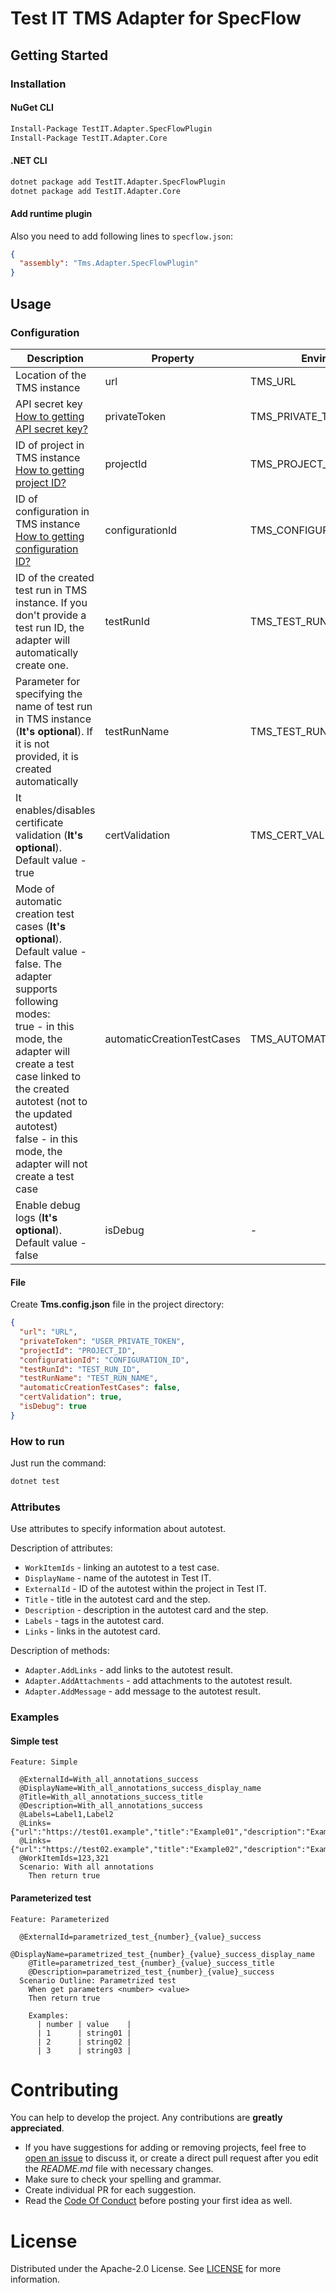 # Test IT TMS Adapter for SpecFlow

## Getting Started

### Installation

#### NuGet CLI

```bash
Install-Package TestIT.Adapter.SpecFlowPlugin
Install-Package TestIT.Adapter.Core
```

#### .NET CLI

```bash
dotnet package add TestIT.Adapter.SpecFlowPlugin
dotnet package add TestIT.Adapter.Core
```

#### Add runtime plugin

Also you need to add following lines to `specflow.json`:

```json
{
  "assembly": "Tms.Adapter.SpecFlowPlugin"
}
```

## Usage

### Configuration

| Description                                                                                                                                                                                                                                                                                                         | Property                   | Environment variable              |
|---------------------------------------------------------------------------------------------------------------------------------------------------------------------------------------------------------------------------------------------------------------------------------------------------------------------|----------------------------|-----------------------------------|
| Location of the TMS instance                                                                                                                                                                                                                                                                                        | url                        | TMS_URL                           |
| API secret key [How to getting API secret key?](https://github.com/testit-tms/.github/tree/main/configuration#privatetoken)                                                                                                                                                                                         | privateToken               | TMS_PRIVATE_TOKEN                 | 
| ID of project in TMS instance [How to getting project ID?](https://github.com/testit-tms/.github/tree/main/configuration#projectid)                                                                                                                                                                                 | projectId                  | TMS_PROJECT_ID                    | 
| ID of configuration in TMS instance [How to getting configuration ID?](https://github.com/testit-tms/.github/tree/main/configuration#configurationid)                                                                                                                                                               | configurationId            | TMS_CONFIGURATION_ID              | 
| ID of the created test run in TMS instance. If you don't provide a test run ID, the adapter will automatically create one.                                                                                                                                                                                          | testRunId                  | TMS_TEST_RUN_ID                   | 
| Parameter for specifying the name of test run in TMS instance (**It's optional**). If it is not provided, it is created automatically                                                                                                                                                                               | testRunName                | TMS_TEST_RUN_NAME                 |
| It enables/disables certificate validation (**It's optional**). Default value - true                                                                                                                                                                                                                                | certValidation             | TMS_CERT_VALIDATION               | 
| Mode of automatic creation test cases (**It's optional**). Default value - false. The adapter supports following modes:<br/>true - in this mode, the adapter will create a test case linked to the created autotest (not to the updated autotest)<br/>false - in this mode, the adapter will not create a test case | automaticCreationTestCases | TMS_AUTOMATIC_CREATION_TEST_CASES |
| Enable debug logs (**It's optional**). Default value - false                                                                                                                                                                                                                                                        | isDebug                    | -                                 |

#### File

Create **Tms.config.json** file in the project directory:

```json
{
  "url": "URL",
  "privateToken": "USER_PRIVATE_TOKEN",
  "projectId": "PROJECT_ID",
  "configurationId": "CONFIGURATION_ID",
  "testRunId": "TEST_RUN_ID",
  "testRunName": "TEST_RUN_NAME",
  "automaticCreationTestCases": false,
  "certValidation": true,
  "isDebug": true
}
```

### How to run

Just run the command:

```bash
dotnet test
```

### Attributes

Use attributes to specify information about autotest.

Description of attributes:

* `WorkItemIds` - linking an autotest to a test case.
* `DisplayName` - name of the autotest in Test IT.
* `ExternalId` - ID of the autotest within the project in Test IT.
* `Title` - title in the autotest card and the step.
* `Description` - description in the autotest card and the step.
* `Labels` - tags in the autotest card.
* `Links` - links in the autotest card.

Description of methods:

* `Adapter.AddLinks` - add links to the autotest result.
* `Adapter.AddAttachments` - add attachments to the autotest result.
* `Adapter.AddMessage` - add message to the autotest result.

### Examples

#### Simple test

```gherkin
Feature: Simple

  @ExternalId=With_all_annotations_success
  @DisplayName=With_all_annotations_success_display_name
  @Title=With_all_annotations_success_title
  @Description=With_all_annotations_success
  @Labels=Label1,Label2
  @Links={"url":"https://test01.example","title":"Example01","description":"Example01_description","type":"Issue"}
  @Links={"url":"https://test02.example","title":"Example02","description":"Example02_description","type":"Issue"}
  @WorkItemIds=123,321
  Scenario: With all annotations
    Then return true
```

#### Parameterized test

```gherkin
Feature: Parameterized

  @ExternalId=parametrized_test_{number}_{value}_success
    @DisplayName=parametrized_test_{number}_{value}_success_display_name
    @Title=parametrized_test_{number}_{value}_success_title
    @Description=parametrized_test_{number}_{value}_success
  Scenario Outline: Parametrized test
    When get parameters <number> <value>
    Then return true

    Examples:
      | number | value    |
      | 1      | string01 |
      | 2      | string02 |
      | 3      | string03 |
```

# Contributing

You can help to develop the project. Any contributions are **greatly appreciated**.

* If you have suggestions for adding or removing projects, feel free
  to [open an issue](https://github.com/testit-tms/adapters-dotnet/issues/new) to discuss it, or create a direct pull
  request after you edit the *README.md* file with necessary changes.
* Make sure to check your spelling and grammar.
* Create individual PR for each suggestion.
* Read the [Code Of Conduct](https://github.com/testit-tms/adapters-dotnet/blob/main/CODE_OF_CONDUCT.md) before posting
  your first idea as well.

# License

Distributed under the Apache-2.0 License.
See [LICENSE](https://github.com/testit-tms/adapters-dotnet/blob/main/LICENSE.md) for more information.
